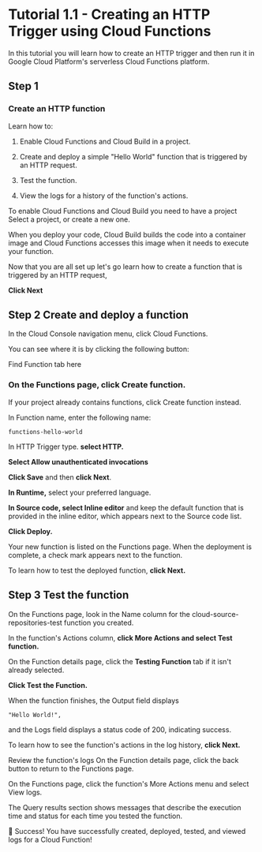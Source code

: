 # Tutorial 1.1 - Creating an HTTP Trigger using Cloud Functions
In this tutorial you will learn how to create an HTTP trigger and then run it in 
Google Cloud Platform's serverless Cloud Functions platform.

## Step 1

### Create an HTTP function

Learn how to:

1. Enable Cloud Functions and Cloud Build in a project.

2. Create and deploy a simple "Hello World" function that is triggered by an HTTP request.

3. Test the function.

4. View the logs for a history of the function's actions.

To enable Cloud Functions and Cloud Build you need to have a project
Select a project, or create a new one.

<walkthrough-project-setup></walkthrough-project-setup>

<walkthrough-enable-apis apis="CloudBuildAPI,CloudFunctionAPI"></walkthrough-enable-apis>

When you deploy your code, Cloud Build builds the code into a container image
 and Cloud Functions accesses this image when it needs to execute your function.

Now that you are all set up let's go learn how to create a function 
that is triggered by an HTTP request, 

**Click Next**

## Step 2 Create and deploy a function

In the Cloud Console navigation menu, click Cloud Functions.

You can see where it is by clicking the following button:

<walkthrough-spotlight-pointer spotlightId="console-nav-menu">Find Function tab here</walkthrough-spotlight-pointer> 

### On the Functions page, click Create function.

If your project already contains functions, click Create function instead.

In Function name, enter the following name:

```
functions-hello-world
```

In HTTP Trigger type. **select HTTP.**

**Select Allow unauthenticated invocations**

**Click Save** and then **click Next**.

**In Runtime,** select your preferred language.

**In Source code, select Inline editor** and keep the default function 
that is provided in the inline editor, 
which appears next to the Source code list.

**Click Deploy.**

Your new function is listed on the Functions page. When the deployment is complete, a check mark appears next to the function.

To learn how to test the deployed function, **click Next.**

## Step 3 Test the function

On the Functions page, look in the Name column for the cloud-source-repositories-test function you created.

In the function's Actions column, **click More Actions and select Test function.**

On the Function details page, click the **Testing Function** tab if it isn't already selected.

**Click Test the Function.**

When the function finishes, the Output field displays 
```
"Hello World!", 
```
and the Logs field displays a status code of 200, indicating success.

To learn how to see the function's actions in the log history, **click Next.**

Review the function's logs
On the Function details page, click the back button to return to the Functions page.

On the Functions page, click the function's More Actions menu and select View logs.

The Query results section shows messages that describe the execution time and status for each time you tested the function.

🎉 Success!
You have successfully created, deployed, tested, and viewed logs for a Cloud Function!

